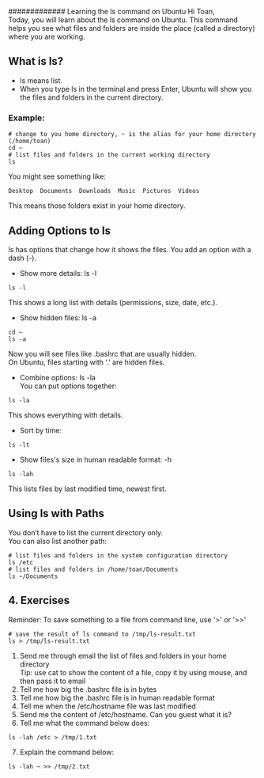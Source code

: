 ############# Learning the ls command on Ubuntu
Hi Toan,\
Today, you will learn about the ls command on Ubuntu. This command helps you see what files and folders are inside the place (called a directory) where you are working.
## What is ls?
- ls means list.
- When you type ls in the terminal and press Enter, Ubuntu will show you the files and folders in the current directory.
### Example:
```
# change to you home directory, ~ is the alias for your home directory (/home/toan)
cd ~
# list files and folders in the current working directory
ls
```
You might see something like:
```
Desktop  Documents  Downloads  Music  Pictures  Videos
```
This means those folders exist in your home directory.

## Adding Options to ls
ls has options that change how it shows the files. You add an option with a dash (-).
- Show more details: ls -l
```
ls -l
```
This shows a long list with details (permissions, size, date, etc.).
- Show hidden files: ls -a
```
cd ~
ls -a
```
Now you will see files like .bashrc that are usually hidden.\
On Ubuntu, files starting with '.' are hidden files.
- Combine options: ls -la\
You can put options together:
```
ls -la
```
This shows everything with details.
- Sort by time: 
```
ls -lt
```
- Show files's size in human readable format: -h
```
ls -lah
```
This lists files by last modified time, newest first.
## Using ls with Paths
You don’t have to list the current directory only.\
You can also list another path:
```
# list files and folders in the system configuration directory
ls /etc
# list files and folders in /home/toan/Documents
ls ~/Documents
```
## 4. Exercises
Reminder: To save something to a file from command line, use '>' or '>>'
```
# save the result of ls command to /tmp/ls-result.txt
ls > /tmp/ls-result.txt
```

1. Send me through email the list of files and folders in your home directory\
Tip: use cat to show the content of a file, copy it by using mouse, and then pass it to email
2. Tell me how big the .bashrc file is in bytes
3. Tell me how big the .bashrc file is in human readable format
4. Tell me when the /etc/hostname file was last modified
5. Send me the content of /etc/hostname. Can you guest what it is?
6. Tell me what the command below does:
```
ls -lah /etc > /tmp/1.txt
```
7. Explain the command below:
```
ls -lah ~ >> /tmp/2.txt
```
